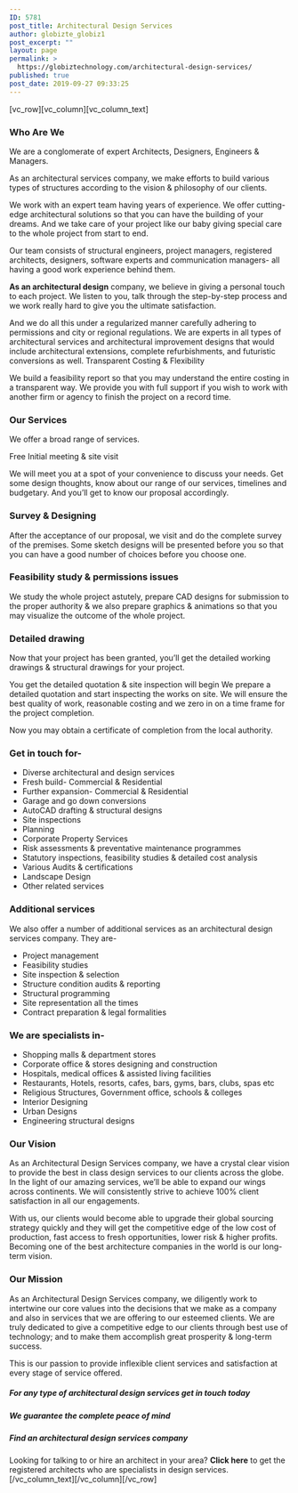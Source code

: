 ```yaml
---
ID: 5781
post_title: Architectural Design Services
author: globizte_globiz1
post_excerpt: ""
layout: page
permalink: >
  https://globiztechnology.com/architectural-design-services/
published: true
post_date: 2019-09-27 09:33:25
---
```

[vc_row][vc_column][vc_column_text]
<h3>Who Are We</h3>
We are a conglomerate of expert Architects, Designers, Engineers &amp; Managers.

As an architectural services company, we make efforts to build various types of structures according to the vision &amp; philosophy of our clients.

We work with an expert team having years of experience. We offer cutting-edge architectural solutions so that you can have the building of your dreams. And we take care of your project like our baby giving special care to the whole project from start to end.

Our team consists of structural engineers, project managers, registered architects, designers, software experts and communication managers- all having a good work experience behind them.

<b>As an architectural design</b> company, we believe in giving a personal touch to each project. We listen to you, talk through the step-by-step process and we work really hard to give you the ultimate satisfaction.

And we do all this under a regularized manner carefully adhering to permissions and city or regional regulations.
We are experts in all types of architectural services and architectural improvement designs that would include architectural extensions, complete refurbishments, and futuristic conversions as well.
Transparent Costing &amp; Flexibility

We build a feasibility report so that you may understand the entire costing in a transparent way.
We provide you with full support if you wish to work with another firm or agency to finish the project on a record time.
<h3>Our Services</h3>
We offer a broad range of services.

Free Initial meeting &amp; site visit

We will meet you at a spot of your convenience to discuss your needs. Get some design thoughts, know about our range of our services, timelines and budgetary. And you’ll get to know our proposal accordingly.
<h3>Survey &amp; Designing</h3>
After the acceptance of our proposal, we visit and do the complete survey of the premises. Some sketch designs will be presented before you so that you can have a good number of choices before you choose one.
<h3>Feasibility study &amp; permissions issues</h3>
We study the whole project astutely, prepare CAD designs for submission to the proper authority &amp; we also prepare graphics &amp; animations so that you may visualize the outcome of the whole project.
<h3>Detailed drawing</h3>
Now that your project has been granted, you’ll get the detailed working drawings &amp; structural drawings for your project.

You get the detailed quotation &amp; site inspection will begin
We prepare a detailed quotation and start inspecting the works on site. We will ensure the best quality of work, reasonable costing and we zero in on a time frame for the project completion.

Now you may obtain a certificate of completion from the local authority.
<h3>Get in touch for-</h3>
<ul>
 	<li>Diverse architectural and design services</li>
 	<li>Fresh build- Commercial &amp; Residential</li>
 	<li>Further expansion- Commercial &amp; Residential</li>
 	<li>Garage and go down conversions</li>
 	<li>AutoCAD drafting &amp; structural designs</li>
 	<li>Site inspections</li>
 	<li>Planning</li>
 	<li>Corporate Property Services</li>
 	<li>Risk assessments &amp; preventative maintenance programmes</li>
 	<li>Statutory inspections, feasibility studies &amp; detailed cost analysis</li>
 	<li>Various Audits &amp; certifications</li>
 	<li>Landscape Design</li>
 	<li>Other related services</li>
</ul>
<h3>Additional services</h3>
We also offer a number of additional services as an architectural design services company. They are-
<ul>
 	<li>Project management</li>
 	<li>Feasibility studies</li>
 	<li>Site inspection &amp; selection</li>
 	<li>Structure condition audits &amp; reporting</li>
 	<li>Structural programming</li>
 	<li>Site representation all the times</li>
 	<li>Contract preparation &amp; legal formalities</li>
</ul>
<h3>We are specialists in-</h3>
<ul>
 	<li>Shopping malls &amp; department stores</li>
 	<li>Corporate office &amp; stores designing and construction</li>
 	<li>Hospitals, medical offices &amp; assisted living facilities</li>
 	<li>Restaurants, Hotels, resorts, cafes, bars, gyms, bars, clubs, spas etc</li>
 	<li>Religious Structures, Government office, schools &amp; colleges</li>
 	<li>Interior Designing</li>
 	<li>Urban Designs</li>
 	<li>Engineering structural designs</li>
</ul>
<h3>Our Vision</h3>
As an Architectural Design Services company, we have a crystal clear vision to provide the best in class design services to our clients across the globe. In the light of our amazing services, we’ll be able to expand our wings across continents. We will consistently strive to achieve 100% client satisfaction in all our engagements.

With us, our clients would become able to upgrade their global sourcing strategy quickly and they will get the competitive edge of the low cost of production, fast access to fresh opportunities, lower risk &amp; higher profits.
Becoming one of the best architecture companies in the world is our long-term vision.
<h3>Our Mission</h3>
As an Architectural Design Services company, we diligently work to intertwine our core values into the decisions that we make as a company and also in services that we are offering to our esteemed clients. We are truly dedicated to give a competitive edge to our clients through best use of technology; and to make them accomplish great prosperity &amp; long-term success.

This is our passion to provide inflexible client services and satisfaction at every stage of service offered.
<h5><strong>For any type of architectural design services get in touch today</strong></h5>
<h5><strong>We guarantee the complete peace of mind</strong></h5>
<h5><strong>Find an architectural design services company</strong></h5>
Looking for talking to or hire an architect in your area? <b>Click here</b> to get the registered architects who are specialists in design services.[/vc_column_text][/vc_column][/vc_row]